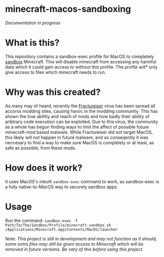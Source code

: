 # minecraft-macos-sandboxing

*Documentation in progress*

# What is this?
This repository contains a sandbox-exec profile for MacOS to completely [sandbox](https://en.wikipedia.org/wiki/Sandbox_(computer_security)) Minecraft. This will disable minecraft from accessing any harmful data which it could gain access to without this profile. The profile will* only give access to files which minecraft needs to run.

# Why was this created?

As many may of heard, recently the [Fractureiser](https://github.com/fractureiser-investigation/fractureiser/) virus has been spread all accorss modding sites, causing havoc in the modding community. This has shown the true abilitiy and reach of mods and how badly their ability of aribtrary code execution can be exploited. Due to this virus, the community as a whole has begun finding ways to limit the affect of possible future minecraft-mod based malware. While Fractureiser did not target MacOS, this likely will not happen in future malware, and so conseqently it was neccesary to find a way to make sure MacOS is completely or at least, as safe as possible, from these mods.

# How does it work?

It uses MacOS's inbuilt `sandbox-exec` command to work, as sandbox-exec is a fully native-to-MacOS way to securely sandbox apps.

# Usage

Run the command:
`sandbox-exec -f Path/To/The/Sandbox/Profile/minecraft-sandbox.sb /Applications/Minecraft.app/Contents/MacOS/launcher`


*Note: This project is still in development and may not function as it should, some extra files may still be given access to Minecraft which will be removed in future versions. Be vary of this before using this project.*
